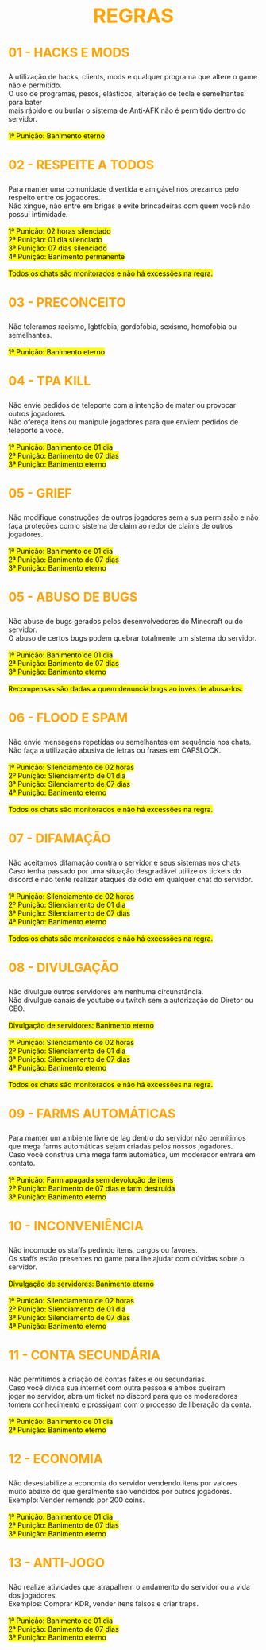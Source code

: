 <!DOCTYPE html>

<html>
<head>
  <title style="text-align:center;color:orange">REGRAS</title>
</head>

<style>
body {
  background-image: url('../resources/image/background.png');
  background-repeat: no-repeat;
  background-attachment: fixed;
  background-size: cover;
}
</style>

<body>

<h1 style="font-size:40px;color:orange;text-align:center"><b>REGRAS</b></h1>

<h3 style="font-size:25px;color:orange"><b>01 - HACKS E MODS</b></h3>

<p style="text-align:left">
A utilização de hacks, clients, mods e qualquer programa que altere o game não é permitido.<br>
O uso de programas, pesos, elásticos, alteração de tecla e semelhantes para bater<br>
mais rápido e ou burlar o sistema de Anti-AFK não é permitido dentro do servidor.<br><br>
<mark>1ª Punição: Banimento eterno</mark></p>

<h3 style="font-size:25px;color:orange"><b>02 - RESPEITE A TODOS</b></h3>
        
<p>Para manter uma comunidade divertida e amigável nós prezamos pelo respeito entre os jogadores.<br>
Não xingue, não entre em brigas e evite brincadeiras com quem você não possui intimidade.<br><br>
<mark>
  1ª Punição: 02 horas silenciado<br>
  2ª Punição: 01 dia silenciado<br>
  3ª Punição: 07 dias silenciado<br>
  4ª Punição: Banimento permanente<br><br>
  Todos os chats são monitorados e não há excessões na regra.</mark></p>

<h3 style="font-size:25px;color:orange"><b>03 - PRECONCEITO</b></h3>
        
<p>Não toleramos racismo, lgbtfobia, gordofobia, sexismo, homofobia ou semelhantes.<br><br>
<mark>1ª Punição: Banimento eterno</mark></p>
      
<h3 style="font-size:25px;color:orange"><b>04 - TPA KILL</b></h3>

<p>Não envie pedidos de teleporte com a intenção de matar ou provocar outros jogadores.<br>
Não ofereça itens ou manipule jogadores para que enviem pedidos de teleporte a você.<br><br>
<mark>
  1ª Punição: Banimento de 01 dia<br>
  2ª Punição: Banimento de 07 dias<br>
  3ª Punição: Banimento eterno</mark></p>

<h3 style="font-size:25px;color:orange"><b>05 - GRIEF</b></h3>

<p>Não modifique construções de outros jogadores sem a sua permissão e não<br>
faça proteções com o sistema de claim ao redor de claims de outros jogadores.<br><br>
<mark>
  1ª Punição: Banimento de 01 dia<br>
  2ª Punição: Banimento de 07 dias<br>
  3ª Punição: Banimento eterno</mark></p>
  
<h3 style="font-size:25px;color:orange"><b>05 - ABUSO DE BUGS</b></h3>

<p>Não abuse de bugs gerados pelos desenvolvedores do Minecraft ou do servidor.<br>
O abuso de certos bugs podem quebrar totalmente um sistema do servidor.<br><br>
<mark>
  1ª Punição: Banimento de 01 dia<br>
  2ª Punição: Banimento de 07 dias<br>
  3ª Punição: Banimento eterno<br><br>
  Recompensas são dadas a quem denuncia bugs ao invés de abusa-los.</mark></p>

<h3 style="font-size:25px;color:orange"><b>06 - FLOOD E SPAM</b></h3>

<p>Não envie mensagens repetidas ou semelhantes em sequência nos chats.<br>
Não faça a utilização abusiva de letras ou frases em CAPSLOCK.<br><br>
<mark>
  1ª Punição: Silenciamento de 02 horas<br>
  2º Punição: Slienciamento de 01 dia<br>
  3ª Punição: Silenciamento de 07 dias<br>
  4ª Punição: Banimento eterno<br><br>
  Todos os chats são monitorados e não há excessões na regra.</mark></p>

<h3 style="font-size:25px;color:orange"><b>07 - DIFAMAÇÃO</b></h3>

<p>Não aceitamos difamação contra o servidor e seus sistemas nos chats.<br>
Caso tenha passado por uma situação desgradável utilize os tickets do<br>
discord e não tente realizar ataques de ódio em qualquer chat do servidor.<br><br>
<mark>
  1ª Punição: Silenciamento de 02 horas<br>
  2º Punição: Slienciamento de 01 dia<br>
  3ª Punição: Silenciamento de 07 dias<br>
  4ª Punição: Banimento eterno<br><br>
  Todos os chats são monitorados e não há excessões na regra.</mark></p>

<h3 style="font-size:25px;color:orange"><b>08 - DIVULGAÇÃO</b></h3>

<p>Não divulgue outros servidores em nenhuma circunstância.<br>
Não divulgue canais de youtube ou twitch sem a autorização do Diretor ou CEO.<br><br>
<mark>
  Divulgação de servidores: Banimento eterno<br><br>
  1ª Punição: Silenciamento de 02 horas<br>
  2º Punição: Slienciamento de 01 dia<br>
  3ª Punição: Silenciamento de 07 dias<br>
  4ª Punição: Banimento eterno<br><br>
  Todos os chats são monitorados e não há excessões na regra.</mark></p>

<h3 style="font-size:25px;color:orange"><b>09 - FARMS AUTOMÁTICAS</b></h3>

<p>Para manter um ambiente livre de lag dentro do servidor não permitimos<br>
que mega farms automáticas sejam criadas pelos nossos jogadores.<br>
Caso você construa uma mega farm automática, um moderador entrará em contato.<br><br>
<mark>
  1ª Punição: Farm apagada sem devolução de itens<br>
  2º Punição: Banimento de 07 dias e farm destruída<br>
  3ª Punição: Banimento eterno</mark></p>

<h3 style="font-size:25px;color:orange"><b>10 - INCONVENIÊNCIA</b></h3>

<p>Não incomode os staffs pedindo itens, cargos ou favores.<br>
Os staffs estão presentes no game para lhe ajudar com dúvidas sobre o servidor.<br><br>
<mark>
  Divulgação de servidores: Banimento eterno<br><br>
  1ª Punição: Silenciamento de 02 horas<br>
  2º Punição: Slienciamento de 01 dia<br>
  3ª Punição: Silenciamento de 07 dias<br>
  4ª Punição: Banimento eterno</mark></p>

<h3 style="font-size:25px;color:orange"><b>11 - CONTA SECUNDÁRIA</b></h3>

<p>Não permitimos a criação de contas fakes e ou secundárias.<br>
Caso você divida sua internet com outra pessoa e ambos queiram<br>
jogar no servidor, abra um ticket no discord para que os moderadores<br>
tomem conhecimento e prossigam com o processo de liberação da conta.<br><br>
<mark>
  1ª Punição: Banimento de 01 dia<br>
  2ª Punição: Banimento eterno</mark></p>

<h3 style="font-size:25px;color:orange"><b>12 - ECONOMIA</b></h3>

<p>
Não desestabilize a economia do servidor vendendo itens por valores<br>
muito abaixo do que geralmente são vendidos por outros jogadores.<br>
Exemplo: Vender remendo por 200 coins.<br><br>
<mark>
  1ª Punição: Banimento de 01 dia<br>
  2ª Punição: Banimento de 07 dias<br>
  3ª Punição: Banimento eterno</mark></p>

<h3 style="font-size:25px;color:orange"><b>13 - ANTI-JOGO</b></h3>

<p>
Não realize atividades que atrapalhem o andamento do servidor ou a vida dos jogadores.<br>
Exemplos: Comprar KDR, vender itens falsos e criar traps.<br><br>
<mark>
  1ª Punição: Banimento de 01 dia<br>
  2ª Punição: Banimento de 07 dias<br>
  3ª Punição: Banimento eterno</mark></p>

</body>
</html>